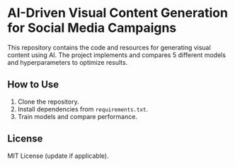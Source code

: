 # AI-Driven Visual Content Generation for Social Media Campaigns

This repository contains the code and resources for generating visual content using AI. The project implements and compares 5 different models and hyperparameters to optimize results.

## How to Use
1. Clone the repository.
2. Install dependencies from `requirements.txt`.
3. Train models and compare performance.

## License
MIT License (update if applicable).
